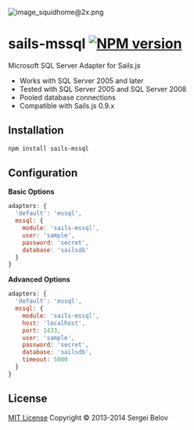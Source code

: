 ![image_squidhome@2x.png](http://i.imgur.com/RIvu9.png) 

# sails-mssql [![NPM version](https://badge.fury.io/js/sails-mssql.png)](http://badge.fury.io/js/sails-mssql)
Microsoft SQL Server Adapter for Sails.js

* Works with SQL Server 2005 and later
* Tested with SQL Server 2005 and SQL Server 2008
* Pooled database connections
* Compatible with Sails.js 0.9.x

## Installation
```sh
npm install sails-mssql
```

## Configuration
__Basic Options__
```javascript
adapters: {
  'default': 'mssql',
  mssql: {
    module: 'sails-mssql',
    user: 'sample',
    password: 'secret', 
    database: 'sailsdb'
  }
}
```
__Advanced Options__
```javascript
adapters: {
  'default': 'mssql',
  mssql: {
    module: 'sails-mssql',
    host: 'localhost',
    port: 1433,
    user: 'sample',
    password: 'secret', 
    database: 'sailsdb',
    timeout: 5000
  }
}
```

## License

[MIT License](http://sergeibelov.mit-license.org/)  Copyright © 2013-2014 Sergei Belov

